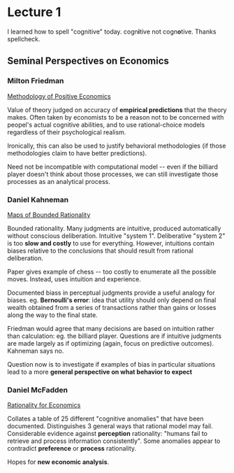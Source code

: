 # Lecture 1

I learned how to spell "cognitive" today. cogn**i**tive not cogn**o**tive. Thanks spellcheck.

## Seminal Perspectives on Economics

### Milton Friedman

[Methodology of Positive Economics](http://digamo.free.fr/hausman82.pdf#page=76)

Value of theory judged on accuracy of **empirical predictions** that the theory makes. Often taken by economists to be a reason not to be concerned with peopel's actual cognitive abilities, and to use rational-choice models regardless of their psychological realism.

Ironically, this can also be used to justify behavioral methodologies (if those methodologies claim to have better predictions).

Need not be incompatible with computational model -- even if the billiard player doesn't think about those processes, we can still investigate those processes as an analytical process.

### Daniel Kahneman

[Maps of Bounded Rationality](https://ideas.repec.org/p/ris/nobelp/2002_004.html)

Bounded rationality. Many judgments are intuitive, produced automatically without conscious deliberation. Intuitive "system 1". Deliberative "system 2" is too **slow and costly** to use for everything. However, intuitions contain biases relative to the conclusions that should result from rational deliberation.

Paper gives example of chess -- too costly to enumerate all the possible moves. Instead, uses intuition and experience.

Documented biass in perceptual judgments provide a useful analogy for biases. eg. **Bernoulli's error**: idea that utility should only depend on final wealth obtained from a series of transactions rather than gains or losses along the way to the final state.

Friedman would agree that many decisions are based on intuition rather than calculation: eg. the billiard player. Questions are if intuitive judgments are made largely as if optimizing (again, focus on predictive outcomes). Kahneman says no.

Question now is to investigate if examples of bias in particular situations lead to a more **general perspective on what behavior to expect**

### Daniel McFadden

[Rationality for Economics](http://www.jstor.org/stable/41623954?seq=1#page_scan_tab_contents)

Collates a table of 25 different "cognitive anomalies" that have been documented. Distinguishes 3 general ways that rational model may fail. Considerable evidence against **perception** rationality: "humans fail to retrieve and process information consistently". Some anomalies appear to contradict **preference** or **process** rationality.

Hopes for **new economic analysis**.

